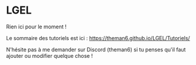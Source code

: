 # LGEL

Rien ici pour le moment !

Le sommaire des tutoriels est ici : https://theman6.github.io/LGEL/Tutoriels/

N'hésite pas à me demander sur Discord (theman6) si tu penses qu'il faut ajouter ou modifier quelque chose !
